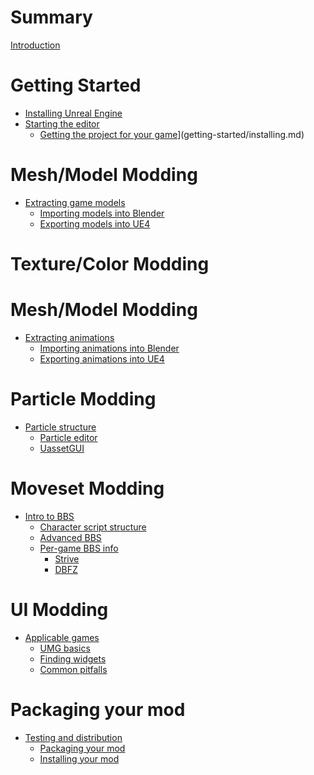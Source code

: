 # Summary

[Introduction](README.md)

# Getting Started

- [Installing Unreal Engine](getting-started/getting-unreal.md)
- [Starting the editor](getting-started/using-unreal.md)
  - [Getting the project for your game](getting-started/custom-project.md)](getting-started/installing.md)

# Mesh/Model Modding

- [Extracting game models]()
  - [Importing models into Blender]()
  - [Exporting models into UE4]()

# Texture/Color Modding

# Mesh/Model Modding

- [Extracting animations]()
  - [Importing animations into Blender]()
  - [Exporting animations into UE4]()

# Particle Modding

- [Particle structure]()
  - [Particle editor]()
  - [UassetGUI]()

# Moveset Modding

- [Intro to BBS]()
  - [Character script structure]()
  - [Advanced BBS]()
  - [Per-game BBS info]()
    - [Strive]()
    - [DBFZ]()

# UI Modding

- [Applicable games](ui-modding/applicable.md)
  - [UMG basics](ui-modding/umg.md)
  - [Finding widgets](ui-modding/assets.md)
  - [Common pitfalls](ui-modding/pitfalls.md)

# Packaging your mod

- [Testing and distribution](testing-packing/final.md)
  - [Packaging your mod](testing-packing/packing.md)
  - [Installing your mod](testing-packing/installing.md)